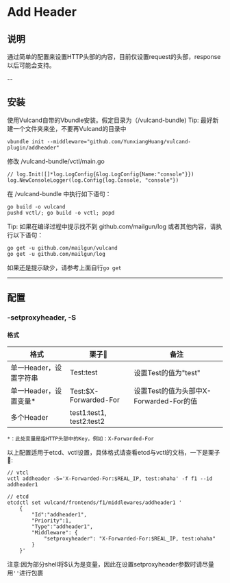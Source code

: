 # Add Header

## 说明
通过简单的配置来设置HTTP头部的内容，目前仅设置request的头部，response以后可能会支持。

--
## 安装
使用Vulcand自带的Vbundle安装。假定目录为（/vulcand-bundle)
Tip: 最好新建一个文件夹来坐，不要再Vulcand的目录中

```
vbundle init --middleware="github.com/YunxiangHuang/vulcand-plugin/addheader"
```
修改 /vulcand-bundle/vctl/main.go
```
// log.Init([]*log.LogConfig{&log.LogConfig{Name:"console"}})
log.NewConsoleLogger(log.Config{log.Console, "console"})
```

在 /vulcand-bundle 中执行如下语句：
```
go build -o vulcand
pushd vctl/; go build -o vctl; popd
```
Tip: 如果在编译过程中提示找不到 github.com/mailgun/log 或者其他内容，请执行以下语句：
```
go get -u github.com/mailgun/vulcand
go get -u github.com/mailgun/log
```
如果还是提示缺少，请参考上面自行`go get`

---

## 配置
### -setproxyheader, -S
#### 格式
|格式|栗子🌰|备注|
|---|-----|----|
|单一Header，设置字符串|Test:test|设置Test的值为"test"|
|单一Header，设置变量*|Test:$X-Forwarded-For|设置Test的值为头部中X-Forwarded-For的值|
|多个Header|test1:test1, test2:test2||

	*：此处变量是指HTTP头部中的Key，例如：X-Forwarded-For

以上配置适用于etcd、vctl设置，具体格式请查看etcd与vctl的文档，一下是栗子🌰:
```
// vtcl
vctl addheader -S='X-Forwarded-For:$REAL_IP, test:ohaha' -f f1 --id addheader1

// etcd
etcdctl set vulcand/frontends/f1/middlewares/addheader1 '
	{
		"Id":"addheader1",
		"Priority":1,
		"Type":"addheader1",
		"Middleware": {
			"setproxyheader": "X-Forwarded-For:$REAL_IP, test:ohaha"
		}
	}'
```

注意:因为部分shell将$认为是变量，因此在设置setproxyheader参数时请尽量用`''`进行包裹